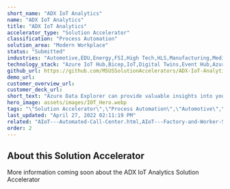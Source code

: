 ```yaml
---
short_name: "ADX IoT Analytics"
name: "ADX IoT Analytics"
title: "ADX IoT Analytics"
accelerator_type: "Solution Accelerator"
classification: "Process Automation"
solution_area: "Modern Workplace"
status: "Submitted"
industries: "Automotive,EDU,Energy,FSI,High Tech,HLS,Manufacturing,Media and Entertainment,Professional Services,Retail,SLG,Horizontal"
technology_stack: "Azure IoT Hub,Bicep,IoT,Digital Twins,Event Hub,Azure Data Explorer"
github_url: https://github.com/MSUSSolutionAccelerators/ADX-IoT-Analytics-Solution-Accelerator
demo_url: 
customer_overview_url: 
customer_deck_url: 
short_text: "Azure Data Explorer can provide valuable insights into your IoT workloads."
hero_image: assets/images/IOT_Hero.webp
tags: "\"Solution Accelerator\",\"Process Automation\",\"Automotive\",\"EDU\",\"Energy\",\"FSI\",\"High Tech\",\"HLS\",\"Manufacturing\",\"Media and Entertainment\",\"Professional Services\",\"Retail\",\"SLG\",\"Horizontal\",\"Azure IoT Hub\",\"Bicep\",\"IoT\",\"Digital Twins\",\"Event Hub\",\"Azure Data Explorer\",\"Modern Workplace\""
last_updated: "April 27, 2022 02:11:19 PM"
related: "AIoT---Automated-Call-Center.html,AIoT---Factory-and-Worker-Safety.html,AIoT---Predictive-Maintenance.html,AIoT---Automated-Quality-Inspection.html,AIoT---Inventory-Lifecycle-Management.html"
order: 2
---
```

## About this Solution Accelerator

​​More information coming soon about the ADX IoT Analytics Solution Accelerator
